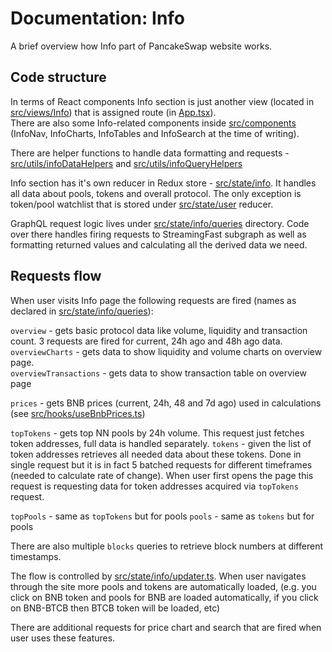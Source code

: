 # Documentation: Info

A brief overview how Info part of PancakeSwap website works.

## Code structure

In terms of React components Info section is just another view (located in [src/views/Info](src/views/Info)) that is assigned route (in [App.tsx](src/App.tsx)).  
There are also some Info-related components inside [src/components](src/components) (InfoNav, InfoCharts, InfoTables and InfoSearch at the time of writing).

There are helper functions to handle data formatting and requests - [src/utils/infoDataHelpers](src/utils/infoDataHelpers) and [src/utils/infoQueryHelpers](src/utils/infoQueryHelpers)

Info section has it's own reducer in Redux store - [src/state/info](src/state/info). It handles all data about pools, tokens and overall protocol. The only exception is token/pool watchlist that is stored under [src/state/user](src/state/user) reducer.

GraphQL request logic lives under [src/state/info/queries](src/state/info/queries) directory. Code over there handles firing requests to StreamingFast subgraph as well as formatting returned values and calculating all the derived data we need.

## Requests flow

When user visits Info page the following requests are fired (names as declared in [src/state/info/queries](src/state/info/queries)):

`overview` - gets basic protocol data like volume, liquidity and transaction count. 3 requests are fired for current, 24h ago and 48h ago data.  
`overviewCharts` - gets data to show liquidity and volume charts on overview page.  
`overviewTransactions` - gets data to show transaction table on overview page

`prices` - gets BNB prices (current, 24h, 48 and 7d ago) used in calculations (see [src/hooks/useBnbPrices.ts](src/hooks/useBnbPrices.ts))

`topTokens` - gets top NN pools by 24h volume. This request just fetches token addresses, full data is handled separately.
`tokens` - given the list of token addresses retrieves all needed data about these tokens. Done in single request but it is in fact 5 batched requests for different timeframes (needed to calculate rate of change). When user first opens the page this request is requesting data for token addresses acquired via `topTokens` request.

`topPools` - same as `topTokens` but for pools
`pools` - same as `tokens` but for pools

There are also multiple `blocks` queries to retrieve block numbers at different timestamps.

The flow is controlled by [src/state/info/updater.ts](src/state/info/updater.ts). When user navigates through the site more pools and tokens are automatically loaded, (e.g. you click on BNB token and pools for BNB are loaded automatically, if you click on BNB-BTCB then BTCB token will be loaded, etc)

There are additional requests for price chart and search that are fired when user uses these features.
